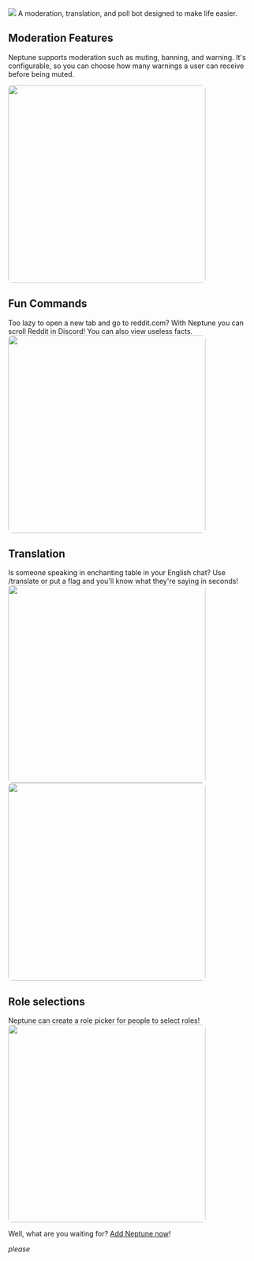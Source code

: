 <img src="https://i.imgur.com/niBtKLY.png" />
A moderation, translation, and poll bot designed to make life easier.

## Moderation Features
Neptune supports moderation such as muting, banning, and warning. It's configurable, so you can choose how many warnings a user can receive before being muted.

<img src="https://user-images.githubusercontent.com/80978739/206936246-a5ee2722-5847-438d-a80d-265bb85a6981.png" width="400px" style="border-radius: 8px;" />


## Fun Commands
Too lazy to open a new tab and go to reddit.com? With Neptune you can scroll Reddit in Discord! You can also view useless facts.
<img src="https://user-images.githubusercontent.com/80978739/206936358-f85ba88d-74dd-4f29-94d4-c0fe869e0b92.png" width="400px" style="border-radius: 8px;" />


## Translation
Is someone speaking in enchanting table in your English chat? Use /translate or put a flag and you'll know what they're saying in seconds!<br/>
<img src="https://user-images.githubusercontent.com/80978739/206936748-8f64c1e7-d942-4a54-9080-c2c01e445072.png" width="400px" style="border-radius: 8px;" />
<img src="https://user-images.githubusercontent.com/80978739/206936829-ac300d75-2a4b-4fba-ab2f-da71886750ea.png" width="400px" style="border-radius: 8px;" />

## Role selections
Neptune can create a role picker for people to select roles!<br/>
<img src="https://user-images.githubusercontent.com/80978739/206936889-f8410a26-3ea5-4e3b-8ea9-b20694ff5712.png" width="400px" style="border-radius: 8px;" />

Well, what are you waiting for? [Add Neptune now](https://top.gg/bot/977240559641038921)!


*please*
